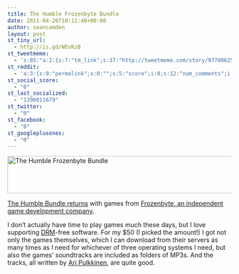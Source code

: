 ```yaml
---
title: The Humble Frozenbyte Bundle
date: 2011-04-26T10:11:40+00:00
author: seancamden
layout: post
st_tiny_url:
  - http://is.gd/WEvKzB
st_tweetmeme:
  - 's:85:"a:2:{s:7:"tm_link";s:37:"http://tweetmeme.com/story/9770062522";s:9:"url_count";i:0;}";'
st_reddit:
  - 'a:3:{s:9:"permalink";s:0:"";s:5:"score";i:0;s:12:"num_comments";i:0;}'
st_social_score:
  - "0"
st_last_socialized:
  - "1390011679"
st_twitter:
  - "0"
st_facebook:
  - "0"
st_googleplusones:
  - "0"
---
```

[<img src="http://www.seancamden.com/wp-content/uploads/2011/04/humble-bundle-logo.png" alt="The Humble Frozenbyte Bundle" title="humble-bundle-logo" width="625" height="84" class="alignnone size-full wp-image-395" srcset="http://seancamden.cosm/wp-content/uploads/2011/04/humble-bundle-logo.png 625w, http://seancamden.cosm/wp-content/uploads/2011/04/humble-bundle-logo-300x40.png 300w" sizes="(max-width: 625px) 100vw, 625px" />](http://www.humblebundle.com/)

[The Humble Bundle returns](http://www.humblebundle.com/) with games from [Frozenbyte, an independent game development company](http://frozenbyte.com/).

I don&#8217;t actually have time to play games much these days, but I love supporting [DRM](http://www.defectivebydesign.org/what_is_drm)-free software. For my $50 (I picked the amount!) I got not only the games themselves, which I can download from their servers as many times as I need for whichever of three operating systems I need, but also the games&#8217; soundtracks are included as folders of MP3s. And the tracks, all written by [Ari Pulkkinen](http://www.aripulkkinen.com/), are quite good.